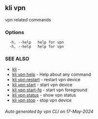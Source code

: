 ## kli vpn

vpn related commands



### Options

```
  -h, --help   help for vpn
  -h, --help   help for vpn
```

### SEE ALSO

* [kli](kli.md)  - 
* [kli vpn help](kli_vpn_help.md)  - Help about any command
* [kli vpn restart](kli_vpn_restart.md)  - restart vpn device
* [kli vpn start](kli_vpn_start.md)  - start vpn device
* [kli vpn start-fg](kli_vpn_start-fg.md)  - start vpn foreground
* [kli vpn status](kli_vpn_status.md)  - show vpn status
* [kli vpn stop](kli_vpn_stop.md)  - stop vpn device

###### Auto generated by vpn CLI on 17-May-2024
